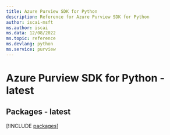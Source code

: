 ```yaml
---
title: Azure Purview SDK for Python
description: Reference for Azure Purview SDK for Python
author: iscai-msft
ms.author: iscai
ms.data: 12/08/2022
ms.topic: reference
ms.devlang: python
ms.service: purview
---
```

# Azure Purview SDK for Python - latest
## Packages - latest
[!INCLUDE [packages](purview-index.md)]